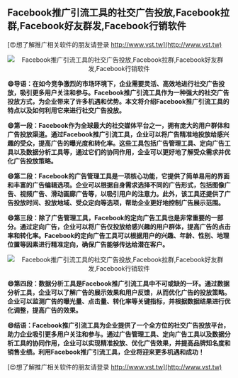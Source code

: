 ## **Facebook推广引流工具的社交广告投放,Facebook拉群,Facebook好友群发,Facebook行销软件**

[😍想了解推广相关软件的朋友请登录 http://www.vst.tw](http://www.vst.tw)

 <center><img src="https://vst.tw/MP4/tuiguang/png/5.png" alt="Facebook推广引流工具的社交广告投放,Facebook拉群,Facebook好友群发,Facebook行销软件"></center>

**😄导语：在如今竞争激烈的市场环境下，企业需要灵活、高效地进行社交广告投放，吸引更多用户关注和参与。Facebook推广引流工具作为一种强大的社交广告投放方式，为企业带来了许多机遇和优势。本文将介绍Facebook推广引流工具的特点以及如何利用它来进行社交广告投放。**

**😄第一段：Facebook作为全球最大的社交媒体平台之一，拥有庞大的用户群体和广告投放渠道。通过Facebook推广引流工具，企业可以将广告精准地投放给感兴趣的受众，提高广告的曝光度和转化率。这些工具包括广告管理工具、定向广告工具以及数据分析工具等，通过它们的协同作用，企业可以更好地了解受众需求并优化广告投放策略。**

**😄第二段：Facebook的广告管理工具是一项核心功能，它提供了简单易用的界面和丰富的广告编辑选项。企业可以根据自身需求选择不同的广告形式，包括图像广告、视频广告、滑动画廊广告等，以吸引用户的注意力。此外，该工具还提供了广告投放时间、投放地域、受众定向等选项，帮助企业更好地控制广告展示范围。**

**😄第三段：除了广告管理工具，Facebook的定向广告工具也是非常重要的一部分。通过定向广告，企业可以将广告仅投放给感兴趣的用户群体，提高广告的点击率和转化率。Facebook的定向广告工具可以根据用户的兴趣、年龄、性别、地理位置等因素进行精准定向，确保广告能够传达给潜在客户。**

 <center><img src="https://vst.tw/MP4/tuiguang/png/7.png" alt="Facebook推广引流工具的社交广告投放,Facebook拉群,Facebook好友群发,Facebook行销软件"></center>

**😄第四段：数据分析工具是Facebook推广引流工具中不可或缺的一环。通过数据分析工具，企业可以了解广告的展示效果和用户反馈，从而优化广告的投放策略。企业可以监测广告的曝光量、点击量、转化率等关键指标，并根据数据结果进行优化调整，提高广告的效果。**

**😄结语：Facebook推广引流工具为企业提供了一个全方位的社交广告投放平台，助力企业吸引更多用户关注和参与。通过广告管理工具、定向广告工具以及数据分析工具的协同作用，企业可以实现精准投放、优化广告效果，并提高品牌知名度和销售业绩。利用Facebook推广引流工具，企业将迎来更多机遇和成功！**

[😍想了解推广相关软件的朋友请登录 http://www.vst.tw](http://www.vst.tw)



